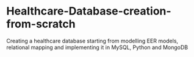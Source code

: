 # Healthcare-Database-creation-from-scratch
Creating a healthcare database starting from modelling EER models, relational mapping and implementing it in MySQL, Python and MongoDB  
